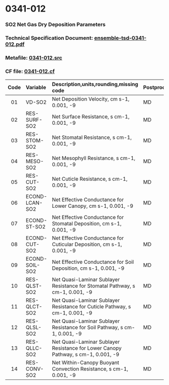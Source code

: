 # 0341-012
### SO2 Net Gas Dry Deposition Parameters
### Technical Specification Document: [ensemble-tsd-0341-012.pdf](../tsd/ensemble-tsd-0341-012.pdf)
### Metafile: [0341-012.src](../src/0341-012.src)
### CF file: [0341-012.cf](../cf/0341-012.cf)
|Code|Variable|Description,units,rounding,missing code|Postprocessing|
|:-:|:-|:-|:-|
|01|VD-SO2|Net Deposition Velocity, cm s-1, 0.001, -9|MD|
|02|RES-SURF-SO2|Net Surface Resistance, s cm-1, 0.001, -9|MD|
|03|RES-STOM-SO2|Net Stomatal Resistance, s cm-1, 0.001, -9|MD|
|04|RES-MESO-SO2|Net Mesophyll Resistance, s cm-1, 0.001, -9|MD|
|05|RES-CUT-SO2|Net Cuticle Resistance, s cm-1, 0.001, -9|MD|
|06|ECOND-LCAN-SO2|Net Effective Conductance for Lower Canopy, cm s-1, 0.001, -9|MD|
|07|ECOND-ST-SO2|Net Effective Conductance for Stomatal Deposition, cm s-1, 0.001, -9|MD|
|08|ECOND-CUT-SO2|Net Effective Conductance for Cuticular Deposition, cm s-1, 0.001, -9|MD|
|09|ECOND-SOIL-SO2|Net Effective Conductance for Soil Deposition, cm s-1, 0.001, -9|MD|
|10|RES-QLST-SO2|Net Quasi-Laminar Sublayer Resistance for Stomatal Pathway, s cm-1, 0.001, -9|MD|
|11|RES-QLCT-SO2|Net Quasi-Laminar Sublayer Resistance for Cuticle Pathway, s cm-1, 0.001, -9|MD|
|12|RES-QLSL-SO2|Net Quasi-Laminar Sublayer Resistance for Soil  Pathway, s cm-1, 0.001, -9|MD|
|13|RES-QLLC-SO2|Net Quasi-Laminar Sublayer Resistance for Lower Canopy Pathway, s cm-1, 0.001, -9|MD|
|14|RES-CONV-SO2|Net Within-Canopy Buoyant Convection Resistance, s cm-1, 0.001, -9|MD|
